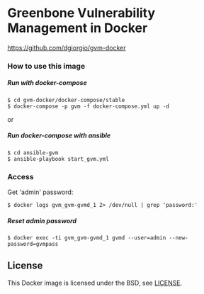# Greenbone Vulnerability Management in Docker
https://github.com/dgiorgio/gvm-docker
### How to use this image
##### Run with docker-compose
```console
$ cd gvm-docker/docker-compose/stable
$ docker-compose -p gvm -f docker-compose.yml up -d
```
or
##### Run docker-compose with ansible
```console
$ cd ansible-gvm
$ ansible-playbook start_gvm.yml
```
### Access
Get 'admin' password:
```console
$ docker logs gvm_gvm-gvmd_1 2> /dev/null | grep 'password:'
```
##### Reset admin password
```console
$ docker exec -ti gvm_gvm-gvmd_1 gvmd --user=admin --new-password=gvmpass
```

## License

This Docker image is licensed under the BSD, see [LICENSE](LICENSE.md).
